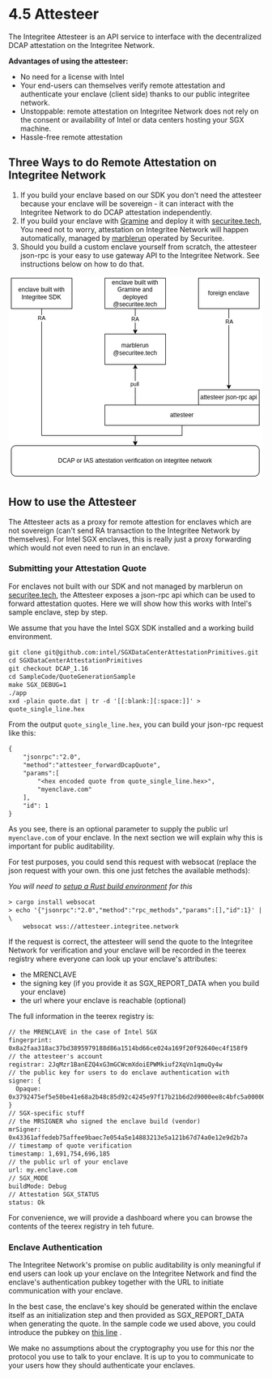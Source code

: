 # 4.5 Attesteer

The Integritee Attesteer is an API service to interface with the decentralized DCAP attestation on the Integritee Network.



**Advantages of using the attesteer:**

* No need for a license with Intel
* Your end-users can themselves verify remote attestation and authenticate your enclave (client side) thanks to our public integritee network.
* Unstoppable: remote attestation on Integritee Network does not rely on the consent or availability of Intel or data centers hosting your SGX machine.
* Hassle-free remote attestation

## Three Ways to do Remote Attestation on Integritee Network

1. If you build your enclave based on our SDK you don't need the attesteer because your enclave will be sovereign - it can interact with the Integritee Network to do DCAP attestation independently.
2. If you build your enclave with [Gramine](https://gramineproject.io/) and deploy it with [securitee.tech](http://securitee.tech), You need not to worry, attestation on Integritee Network will happen automatically, managed by [marblerun](https://www.edgeless.systems/products/marblerun/) operated by Securitee.
3. Should you build a custom enclave yourself from scratch, the attesteer json-rpc is your easy to use gateway API to the Integritee Network. See instructions below on how to do that.

![](../.gitbook/assets/attesteer-3way.png)

## How to use the Attesteer

The Attesteer acts as a proxy for remote attestion for enclaves which are not sovereign (can't send RA transaction to the Integritee Network by themselves). For Intel SGX enclaves, this is really just a proxy forwarding which would not even need to run in an enclave.

### Submitting your Attestation Quote

For enclaves not built with our SDK and not managed by marblerun on [securitee.tech](http://securitee.tech), the Attesteer exposes a json-rpc api which can be used to forward attestation quotes. Here we will show how this works with Intel's sample enclave, step by step.

We assume that you have the Intel SGX SDK installed and a working build environment.

```
git clone git@github.com:intel/SGXDataCenterAttestationPrimitives.git
cd SGXDataCenterAttestationPrimitives
git checkout DCAP_1.16
cd SampleCode/QuoteGenerationSample
make SGX_DEBUG=1
./app
xxd -plain quote.dat | tr -d '[[:blank:][:space:]]' > quote_single_line.hex
```

From the output `quote_single_line.hex`, you can build your json-rpc request like this:

```
{
    "jsonrpc":"2.0",
    "method":"attesteer_forwardDcapQuote",
    "params":[
        "<hex encoded quote from quote_single_line.hex>",
        "myenclave.com"
    ],
    "id": 1
}
```

As you see, there is an optional parameter to supply the public url `myenclave.com` of your enclave. In the next section we will explain why this is important for public auditability.

For test purposes, you could send this request with websocat (replace the json request with your own. this one just fetches the available methods):

_You will need to_ [_setup a Rust build environment_](https://rustup.rs/) _for this_

```
> cargo install websocat
> echo '{"jsonrpc":"2.0","method":"rpc_methods","params":[],"id":1}' | \ 
    websocat wss://attesteer.integritee.network
```

If the request is correct, the attesteer will send the quote to the Integritee Network for verification and your enclave will be recorded in the teerex registry where everyone can look up your enclave's attributes:

* the MRENCLAVE
* the signing key (if you provide it as SGX\_REPORT\_DATA when you build your enclave)
* the url where your enclave is reachable (optional)

The full information in the teerex registry is:

```
// the MRENCLAVE in the case of Intel SGX
fingerprint: 0x8a2faa318ac37bd3895979188d86a1514bd66ce024a169f20f92640ec4f158f9
// the attesteer's account 
registrar: 2JqMzr1BanEZQ4xG3mGCWcmXdoiEPWMkiuf2XqVn1qmuQy4w
// the public key for users to do enclave authentication with
signer: {
  Opaque: 0x3792475ef5e50be41e68a2b48c85d92c4245e97f17b21b6d2d9000ee8c4bfc5a00000000000000000000000000000000000000000000000000000000000000000000
}
// SGX-specific stuff
// the MRSIGNER who signed the enclave build (vendor)
mrSigner: 0x43361affedeb75affee9baec7e054a5e14883213e5a121b67d74a0e12e9d2b7a
// timestamp of quote verification
timestamp: 1,691,754,696,185
// the public url of your enclave 
url: my.enclave.com
// SGX_MODE
buildMode: Debug
// Attestation SGX_STATUS
status: Ok
```

For convenience, we will provide a dashboard where you can browse the contents of the teerex registry in teh future.

### Enclave Authentication

The Integritee Network's promise on public auditability is only meaningful if end users can look up your enclave on the Integritee Network and find the enclave's authentication pubkey together with the URL to initiate communication with your enclave.

In the best case, the enclave's key should be generated within the enclave itself as an initialization step and then provided as SGX\_REPORT\_DATA when generating the quote. In the sample code we used above, you could introduce the pubkey on [this line](https://github.com/intel/SGXDataCenterAttestationPrimitives/blob/e7604e02331b3377f3766ed3653250e03af72d45/SampleCode/QuoteGenerationSample/Enclave/Enclave.cpp#L44) .

We make no assumptions about the cryptography you use for this nor the protocol you use to talk to your enclave. It is up to you to communicate to your users how they should authenticate your enclaves.
